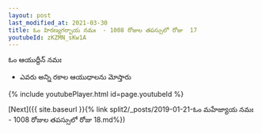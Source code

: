 ```yaml
---
layout: post
last_modified_at: 2021-03-30
title: ఓం హిరణ్యగర్భాయ నమః  - 1008 రోజుల తపస్సులో రోజు  17
youtubeId: zKZMN_sKw1A
---
```

 
 
 ఓం ఆయుద్దీన్ నమః  
 
 -  ఎవరు అన్ని రకాల ఆయుధాలను మోస్తారు 
 
  
 
  
 
 
 
 
 
 


{% include youtubePlayer.html id=page.youtubeId %}
 
[Next]({{ site.baseurl }}{% link  split2/_posts/2019-01-21-ఓం మహేజ్యాయ నమః  - 1008 రోజుల తపస్సులో రోజు  18.md%})
 
